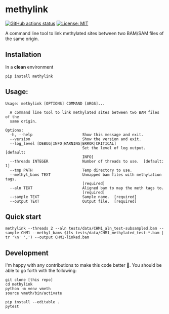 # methylink
[![GitHub actions status](https://github.com/projectoriented/methylink/workflows/Tests/badge.svg?branch=main)](https://github.com/projectoriented/methylink/actions?query=branch%3Amain+workflow%3ATests)
[![License: MIT](https://img.shields.io/badge/License-MIT-yellow.svg)](https://github.com/projectoriented/methylink/blob/main/LICENSE)

A command line tool to link methylated sites between two BAM/SAM files of the same origin.

## Installation
In a **clean** environment
```shell
pip install methylink
```

## Usage:
```shell 
Usage: methylink [OPTIONS] COMMAND [ARGS]...

  A command line tool to link methylated sites between two BAM files of the
  same origin.

Options:
  -h, --help                      Show this message and exit.
  --version                       Show the version and exit.
  --log_level [DEBUG|INFO|WARNING|ERROR|CRITICAL]
                                  Set the level of log output.  [default:
                                  INFO]
  --threads INTEGER               Number of threads to use.  [default: 1]
  --tmp PATH                      Temp directory to use.
  --methyl_bams TEXT              Unmapped bam files with methylation tags.
                                  [required]
  --aln TEXT                      Aligned bam to map the meth tags to.
                                  [required]
  --sample TEXT                   Sample name.  [required]
  --output TEXT                   Output file.  [required]

```

## Quick start
```shell
methylink --threads 2 --aln tests/data/CHM1_aln_test-subsampled.bam --sample CHM1 --methyl_bams $(ls tests/data/CHM1_methylated_test-*.bam | tr '\n' ',') --output CHM1-linked.bam
```

## Development
I'm happy with any contributions to make this code better :muscle:. You should be able to go forth with the following:
```shell
git clone [this repo]
cd methylink
python -m venv vmeth
source vmeth/bin/activate

pip install --editable .
pytest
```